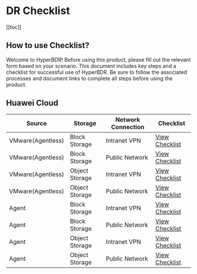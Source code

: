 # DR Checklist

[[toc]]

## How to use Checklist?

Welcome to HyperBDR! Before using this product, please fill out the relevant form based on your scenario. This document includes key steps and a checklist for successful use of HyperBDR. Be sure to follow the associated processes and document links to complete all steps before using the product.

## Huawei Cloud

| Source | Storage | Network Connection | Checklist |
|--------|--------|--------|--------|
| VMware(Agentless) | Block Storage | Intranet VPN | [View Checklist](https://docs.google.com/forms/d/1K5LeVfu81dCCB1ffbS9k9jIh06KS_TYMNrMpW7LHoic/prefill) |
| VMware(Agentless) | Block Storage | Public Network | [View Checklist](https://docs.google.com/forms/d/1EizT2S4nEZNUuH4pODSwVVSgzhlPo0GtDL4Ziujf694/prefill) |
| VMware(Agentless) | Object Storage | Intranet VPN | [View Checklist](https://docs.google.com/forms/d/1h2rUAtiZbuU7_Bi1MhexVBA9XxrrOrEhYfoyuforNTY/prefill) |
| VMware(Agentless) | Object Storage | Public Network | [View Checklist](https://docs.google.com/forms/d/1dwqdVi-pwDGYGkVMOVs2uhyiYm8PTQjUcV92PymM6i4/prefill) |
| Agent | Block Storage | Intranet VPN | [View Checklist](https://docs.google.com/forms/d/1ajJwet1toboe7j_113l0VrnrE8oMv6tIkkfFXZwYdNk/prefill) |
| Agent | Block Storage | Public Network | [View Checklist](https://docs.google.com/forms/d/1sejcbaNNzKrlvQemE0mHD7Z92VXGPVjiEUrxePwhmRU/prefill) |
| Agent | Object Storage | Intranet VPN | [View Checklist](https://docs.google.com/forms/d/1RxodRq6e5E4TlYOf2dcVHUXwxzPv2-HgMRmGLiiGwYM/prefill) |
| Agent | Object Storage | Public Network | [View Checklist](https://docs.google.com/forms/d/1pSLsAd2cTMACrxsPPVNkinLgtT-4mj4NjI2W3dun4cs/prefill) |